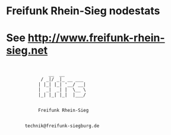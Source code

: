 #
# Freifunk Rhein-Sieg nodestats
#
#
# See http://www.freifunk-rhein-sieg.net
#
                    __  __
                 / _|/ _|_ __ ___
                | |_| |_| '__/ __|
                |  _|  _| |  \__ \
                |_| |_| |_|  |___/


                Freifunk Rhein-Sieg


           technik@freifunk-siegburg.de 
